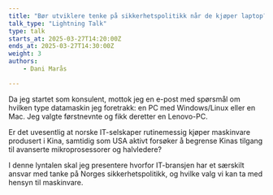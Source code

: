 ```yaml
---
title: "Bør utviklere tenke på sikkerhetspolitikk når de kjøper laptop?"
talk_type: "Lightning Talk"
type: talk
starts_at: 2025-03-27T14:20:00Z
ends_at: 2025-03-27T14:30:00Z
weight: 3
authors:
    - Dani Marås

---
```

Da jeg startet som konsulent, mottok jeg en e-post med spørsmål om hvilken type datamaskin jeg foretrakk: en PC med Windows/Linux eller en Mac. Jeg valgte førstnevnte og fikk deretter en Lenovo-PC.

Er det uvesentlig at norske IT-selskaper rutinemessig kjøper maskinvare produsert i Kina, samtidig som USA aktivt forsøker å begrense Kinas tilgang til avanserte mikroprosessorer og halvledere?

I denne lyntalen skal jeg presentere hvorfor IT-bransjen har et særskilt ansvar med tanke på Norges sikkerhetspolitikk, og hvilke valg vi kan ta med hensyn til maskinvare.

